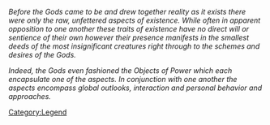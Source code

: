 *Before the Gods came to be and drew together reality as it exists there
were only the raw, unfettered aspects of existence. While often in
apparent opposition to one another these traits of existence have no
direct will or sentience of their own however their presence manifests
in the smallest deeds of the most insignificant creatures right through
to the schemes and desires of the Gods.*

*Indeed, the Gods even fashioned the Objects of Power which each
encapsulate one of the aspects. In conjunction with one another the
aspects encompass global outlooks, interaction and personal behavior and
approaches.*

[Category:Legend](Category:Legend "wikilink")
